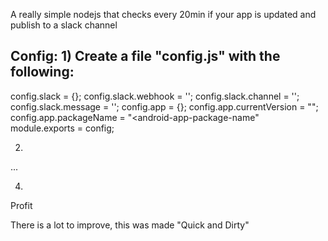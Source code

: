 A really simple nodejs that checks every 20min if your app is updated and publish to a slack channel

Config:
1)
Create a file "config.js" with the following:
--
config.slack = {};
config.slack.webhook = '<slack-webhook-uri>';
config.slack.channel = '<slack-channel>';
config.slack.message = '<slack-message>';
config.app = {};
config.app.currentVersion = "<current-version>";
config.app.packageName = "<android-app-package-name"
module.exports = config;

2)
...

4)
Profit


There is a lot to improve, this was made "Quick and Dirty"
